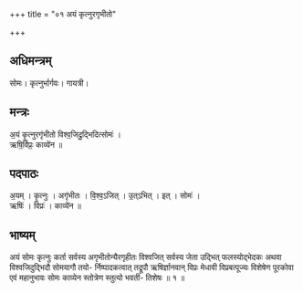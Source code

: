 +++
title = "०१ अयं कृत्नुरगृभीतो"

+++
## अधिमन्त्रम्
सोमः। कृत्नुर्भार्गवः। गायत्री।

## मन्त्रः
अ॒यं कृ॒त्नुरगृ॑भीतो विश्व॒जिदु॒द्भिदित्सोमः॑ ।  
ऋषि॒र्विप्रः॒ काव्ये॑न ॥

## पदपाठः
अ॒यम् । कृ॒त्नुः । अगृ॑भीतः । वि॒श्व॒ऽजित् । उ॒त्ऽभित् । इत् । सोमः॑ ।  
ऋषिः॑ । विप्रः॑ । काव्ये॑न ॥

## भाष्यम्
अयं सोमः कृत्नुः कर्ता सर्वस्य अगृभीतोन्यैरगृहीतः विश्वजित् सर्वस्य जेता उद्भित् फलस्योद्भेदकः अथवा विश्वजिदुद्भिदौ सोमयागौ तयो- र्निष्पादकत्वात् तद्रूपौ ऋषिर्ज्ञानवान् विप्रः मेधावी विप्रबत्पूज्यः विशेषेण पूरकोवा एवं महानुभावः सोमः काव्येन स्तोत्रेण स्तुत्यो भवती- तिशेषः ॥ १ ॥